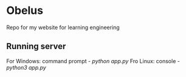 # Obelus
Repo for my website for learning engineering

## Running server
For Windows: command prompt - *python app.py*
Fro Linux: console - *python3 app.py*
